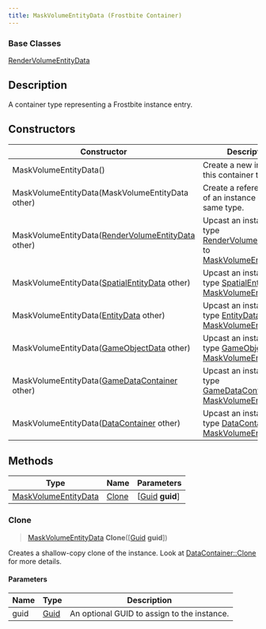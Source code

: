 ```yaml
---
title: MaskVolumeEntityData (Frostbite Container)
---
```

### Base Classes

[RenderVolumeEntityData](RenderVolumeEntityData)

## Description

A container type representing a Frostbite instance entry.

## Constructors

| Constructor                                                                     | Description                                                                                                                     |
| ------------------------------------------------------------------------------- | ------------------------------------------------------------------------------------------------------------------------------- |
| MaskVolumeEntityData()                                                          | Create a new instance of this container type.                                                                                   |
| MaskVolumeEntityData(MaskVolumeEntityData other)                                | Create a reference copy of an instance of the same type.                                                                        |
| MaskVolumeEntityData([RenderVolumeEntityData](RenderVolumeEntityData) other)    | Upcast an instance of type [RenderVolumeEntityData](RenderVolumeEntityData) to [MaskVolumeEntityData](MaskVolumeEntityData).    |
| MaskVolumeEntityData([SpatialEntityData](SpatialEntityData) other)              | Upcast an instance of type [SpatialEntityData](SpatialEntityData) to [MaskVolumeEntityData](MaskVolumeEntityData).              |
| MaskVolumeEntityData([EntityData](EntityData) other)                            | Upcast an instance of type [EntityData](EntityData) to [MaskVolumeEntityData](MaskVolumeEntityData).                            |
| MaskVolumeEntityData([GameObjectData](GameObjectData) other)                    | Upcast an instance of type [GameObjectData](GameObjectData) to [MaskVolumeEntityData](MaskVolumeEntityData).                    |
| MaskVolumeEntityData([GameDataContainer](GameDataContainer) other)              | Upcast an instance of type [GameDataContainer](GameDataContainer) to [MaskVolumeEntityData](MaskVolumeEntityData).              |
| MaskVolumeEntityData([DataContainer](/vext/ref/cls/shr/datacontainer) other) | Upcast an instance of type [DataContainer](/vext/ref/cls/shr/datacontainer) to [MaskVolumeEntityData](MaskVolumeEntityData). |

## Methods

| Type                                         | Name            | Parameters                                     |
| -------------------------------------------- | --------------- | ---------------------------------------------- |
| [MaskVolumeEntityData](MaskVolumeEntityData) | [Clone](#clone) | \[[Guid](/vext/ref/cls/shr/guid) **guid**\] |

### Clone

> [MaskVolumeEntityData](MaskVolumeEntityData) **Clone**(\[[Guid](/vext/ref/cls/shr/guid) **guid**\])

Creates a shallow-copy clone of the instance. Look at [DataContainer::Clone](/vext/ref/cls/shr/datacontainer#clone) for more details.

#### Parameters

| Name | Type         | Description                                 |
| ---- | ------------ | ------------------------------------------- |
| guid | [Guid](Guid) | An optional GUID to assign to the instance. |
